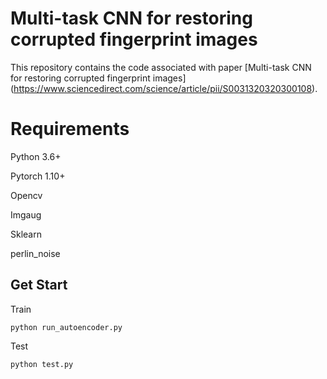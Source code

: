 # Multi-task CNN for restoring corrupted fingerprint images

This repository contains the code associated with paper [Multi-task CNN for restoring corrupted fingerprint images] (https://www.sciencedirect.com/science/article/pii/S0031320320300108).


# Requirements
Python 3.6+

Pytorch 1.10+

Opencv

Imgaug

Sklearn

perlin_noise


## Get Start
Train
```
python run_autoencoder.py
```
Test
```
python test.py
```


